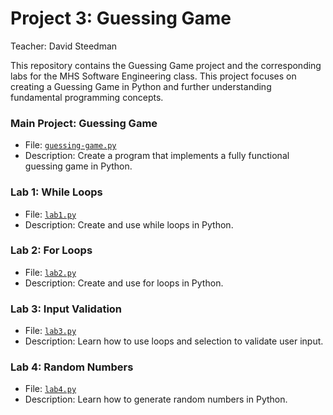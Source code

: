 # Project 3: Guessing Game

Teacher: David Steedman

This repository contains the Guessing Game project and the corresponding labs for the MHS Software Engineering class. 
This project focuses on creating a Guessing Game in Python and further understanding fundamental programming concepts.

### Main Project: Guessing Game
- File: [`guessing-game.py`](guessing-game.py)
- Description: Create a program that implements a fully functional guessing game in Python.

### Lab 1: While Loops
- File: [`lab1.py`](lab1.py)
- Description: Create and use while loops in Python.

### Lab 2: For Loops
- File: [`lab2.py`](lab2.py)
- Description: Create and use for loops in Python.

### Lab 3: Input Validation
- File: [`lab3.py`](lab3.py)
- Description: Learn how to use loops and selection to validate user input.

### Lab 4: Random Numbers
- File: [`lab4.py`](lab4.py)
- Description: Learn how to generate random numbers in Python.
